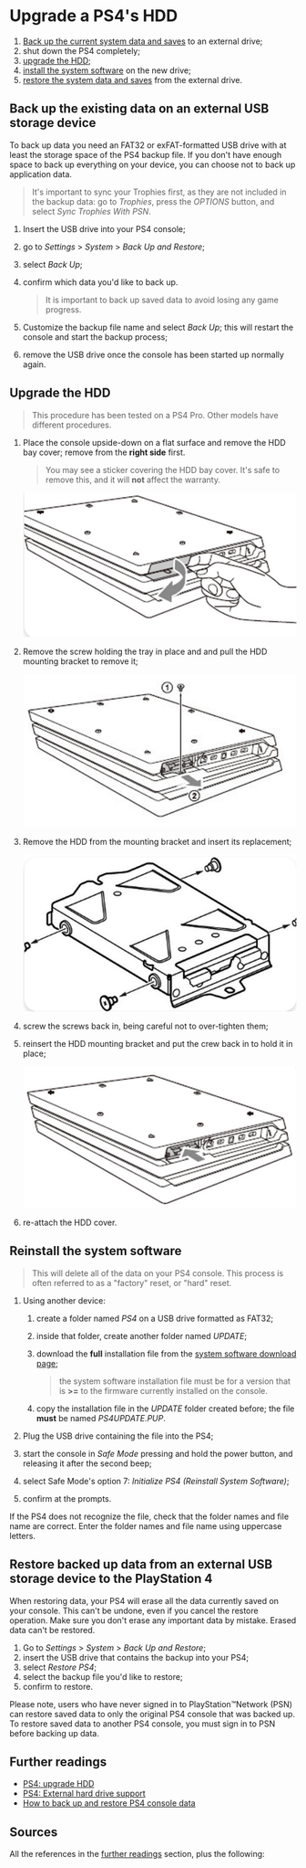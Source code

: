 # Upgrade a PS4's HDD

1. [Back up the current system data and saves][back up the existing data on an external usb storage device] to an external drive;
1. shut down the PS4 completely;
1. [upgrade the HDD];
1. [install the system software][reinstall the system software] on the new drive;
1. [restore the system data and saves][restore backed up data from an external usb storage device to the playstation 4] from the external drive.

## Back up the existing data on an external USB storage device

To back up data you need an FAT32 or exFAT-formatted USB drive with at least the storage space of the PS4 backup file. If you don't have enough space to back up everything on your device, you can choose not to back up application data.

> It's important to sync your Trophies first, as they are not included in the backup data: go to _Trophies_, press the _OPTIONS_ button, and select _Sync Trophies With PSN_.

1. Insert the USB drive into your PS4 console;
1. go to _Settings_ > _System_ > _Back Up and Restore_;
1. select _Back Up_;
1. confirm which data you'd like to back up.

   > It is important to back up saved data to avoid losing any game progress.

1. Customize the backup file name and select _Back Up_; this will restart the console and start the backup process;
1. remove the USB drive once the console has been started up normally again.


## Upgrade the HDD

> This procedure has been tested on a PS4 Pro. Other models have different procedures.

1. Place the console upside-down on a flat surface and remove the HDD bay cover; remove from the **right side** first.

   > You may see a sticker covering the HDD bay cover. It's safe to remove this, and it will **not** affect the warranty.

   ![remove the hdd bay cover](remove%20the%20hdd%20bay%20cover.png)

1. Remove the screw holding the tray in place and and pull the HDD mounting bracket to remove it;

   ![remove the mounting bracket](remove%20the%20mounting%20bracket.png)

1. Remove the HDD from the mounting bracket and insert its replacement;

   ![remove the screws from the mounting bracket](remove%20the%20screws%20from%20the%20mounting%20bracket.png)

1. screw the screws back in, being careful not to over-tighten them;
1. reinsert the HDD mounting bracket and put the crew back in to hold it in place;

   ![insert the mounting bracket](insert%20the%20mounting%20bracket.png)

1. re-attach the HDD cover.

## Reinstall the system software

> This will delete all of the data on your PS4 console. This process is often referred to as a "factory" reset, or "hard" reset.

1. Using another device:

   1. create a folder named _PS4_ on a USB drive formatted as FAT32;
   1. inside that folder, create another folder named _UPDATE_;
   1. download the **full** installation file from the [system software download page];

      > the system software installation file must be for a version that is **>=** to the firmware currently installed on the console.

   1. copy the installation file in the _UPDATE_ folder created before; the file **must** be named _PS4UPDATE.PUP_.

2. Plug the USB drive containing the file into the PS4;
3. start the console in _Safe Mode_ pressing and hold the power button, and releasing it after the second beep;
4. select Safe Mode's option 7: _Initialize PS4 (Reinstall System Software)_;
5. confirm at the prompts.

If the PS4 does not recognize the file, check that the folder names and file name are correct. Enter the folder names and file name using uppercase letters.

## Restore backed up data from an external USB storage device to the PlayStation 4

When restoring data, your PS4 will erase all the data currently saved on your console. This can't be undone, even if you cancel the restore operation. Make sure you don't erase any important data by mistake. Erased data can't be restored.

1. Go to _Settings_ > _System_ > _Back Up and Restore_;
1. insert the USB drive that contains the backup into your PS4;
1. select _Restore PS4_;
1. select the backup file you'd like to restore;
1. confirm to restore.

Please note, users who have never signed in to PlayStation™Network (PSN) can restore saved data to only the original PS4 console that was backed up. To restore saved data to another PS4 console, you must sign in to PSN before backing up data.

## Further readings

- [PS4: upgrade HDD]
- [PS4: External hard drive support]
- [How to back up and restore PS4 console data]

## Sources

All the references in the [further readings] section, plus the following:

<!-- upstream -->
[how to back up and restore ps4 console data]: https://www.playstation.com/en-us/support/hardware/ps4-back-up-and-restore-with-external-storage/
[ps4: external hard drive support]: https://www.playstation.com/en-us/support/hardware/ps4-external-hdd-support/
[ps4: upgrade hdd]: https://www.playstation.com/en-us/support/hardware/ps4-upgrade-hdd/#7000
[system software download page]: https://www.playstation.com/en-us/support/hardware/ps4/system-software/

<!-- in-article references -->
[further readings]: #further-readings

<!-- internal references -->
[back up the existing data on an external usb storage device]: #back-up-the-existing-data-on-an-external-usb-storage-device
[reinstall the system software]: #reinstall-the-system-software
[restore backed up data from an external usb storage device to the playstation 4]: #restore-backed-up-data-from-an-external-usb-storage-device-to-the-playstation-4
[upgrade the hdd]: #upgrade-the-hdd

<!-- external references -->
